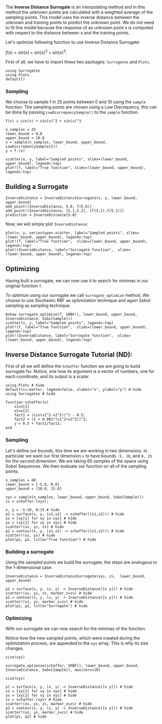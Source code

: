 The **Inverse Distance Surrogate** is an interpolating method and in this method the unknown points are calculated with a weighted average of the sampling points. This model uses the inverse distance between the unknown and training points to predict the unknown point. We do not need to fit this model because the response of an unknown point x is computed with respect to the distance between x and the training points.

Let's optimize following function to use Inverse Distance Surrogate:

$f(x) = sin(x) + sin(x)^2 + sin(x)^3$.

First of all, we have to import these two packages: `Surrogates` and `Plots`.

```@example Inverse_Distance1D
using Surrogates
using Plots
default()
```


### Sampling

We choose to sample f in 25 points between 0 and 10 using the `sample` function. The sampling points are chosen using a Low Discrepancy, this can be done by passing `LowDiscrepancySample()` to the `sample` function.

```@example Inverse_Distance1D
f(x) = sin(x) + sin(x)^2 + sin(x)^3

n_samples = 25
lower_bound = 0.0
upper_bound = 10.0
x = sample(n_samples, lower_bound, upper_bound, LowDiscrepancySample(2))
y = f.(x)

scatter(x, y, label="Sampled points", xlims=(lower_bound, upper_bound), legend=:top)
plot!(f, label="True function", xlims=(lower_bound, upper_bound), legend=:top)
```


## Building a Surrogate

```@example Inverse_Distance1D
InverseDistance = InverseDistanceSurrogate(x, y, lower_bound, upper_bound)
add_point!(InverseDistance, 5.0, f(5.0))
add_point!(InverseDistance, [5.1,5.2], [f(5.1),f(5.2)])
prediction = InverseDistance(5.0)
```

Now, we will simply plot `InverseDistance`:

```@example Inverse_Distance1D
plot(x, y, seriestype=:scatter, label="Sampled points", xlims=(lower_bound, upper_bound), legend=:top)
plot!(f, label="True function",  xlims=(lower_bound, upper_bound), legend=:top)
plot!(InverseDistance, label="Surrogate function",  xlims=(lower_bound, upper_bound), legend=:top)
```


## Optimizing

Having built a surrogate, we can now use it to search for minimas in our original function `f`.

To optimize using our surrogate we call `surrogate_optimize` method. We choose to use Stochastic RBF as optimization technique and again Sobol sampling as sampling technique.

```@example Inverse_Distance1D
@show surrogate_optimize(f, SRBF(), lower_bound, upper_bound, InverseDistance, SobolSample())
scatter(x, y, label="Sampled points", legend=:top)
plot!(f, label="True function",  xlims=(lower_bound, upper_bound), legend=:top)
plot!(InverseDistance, label="Surrogate function",  xlims=(lower_bound, upper_bound), legend=:top)
```


## Inverse Distance Surrogate Tutorial (ND):

First of all we will define the `Schaffer` function we are going to build surrogate for. Notice, one how its argument is a vector of numbers, one for each coordinate, and its output is a scalar.

```@example Inverse_DistanceND
using Plots # hide
default(c=:matter, legend=false, xlabel="x", ylabel="y") # hide
using Surrogates # hide

function schaffer(x)
    x1=x[1]
    x2=x[2]
    fact1 = (sin(x1^2-x2^2))^2 - 0.5;
    fact2 = (1 + 0.001*(x1^2+x2^2))^2;
    y = 0.5 + fact1/fact2;
end
```


### Sampling

Let's define our bounds, this time we are working in two dimensions. In particular we want our first dimension `x` to have bounds `-5, 10`, and `0, 15` for the second dimension. We are taking 60 samples of the space using Sobol Sequences. We then evaluate our function on all of the sampling points.

```@example Inverse_DistanceND
n_samples = 60
lower_bound = [-5.0, 0.0]
upper_bound = [10.0, 15.0]

xys = sample(n_samples, lower_bound, upper_bound, SobolSample())
zs = schaffer.(xys);
```

```@example Inverse_DistanceND
x, y = -5:10, 0:15 # hide
p1 = surface(x, y, (x1,x2) -> schaffer((x1,x2))) # hide
xs = [xy[1] for xy in xys] # hide
ys = [xy[2] for xy in xys] # hide
scatter!(xs, ys, zs) # hide
p2 = contour(x, y, (x1,x2) -> schaffer((x1,x2))) # hide
scatter!(xs, ys) # hide
plot(p1, p2, title="True function") # hide
```


### Building a surrogate
Using the sampled points we build the surrogate, the steps are analogous to the 1-dimensional case.

```@example Inverse_DistanceND
InverseDistance = InverseDistanceSurrogate(xys, zs,  lower_bound, upper_bound)
```

```@example Inverse_DistanceND
p1 = surface(x, y, (x, y) -> InverseDistance([x y])) # hide
scatter!(xs, ys, zs, marker_z=zs) # hide
p2 = contour(x, y, (x, y) -> InverseDistance([x y])) # hide
scatter!(xs, ys, marker_z=zs) # hide
plot(p1, p2, title="Surrogate") # hide
```


### Optimizing
With our surrogate we can now search for the minimas of the function.

Notice how the new sampled points, which were created during the optimization process, are appended to the `xys` array.
This is why its size changes.

```@example Inverse_DistanceND
size(xys)
```
```@example Inverse_DistanceND
surrogate_optimize(schaffer, SRBF(), lower_bound, upper_bound, InverseDistance, SobolSample(), maxiters=10)
```
```@example Inverse_DistanceND
size(xys)
```

```@example Inverse_DistanceND
p1 = surface(x, y, (x, y) -> InverseDistance([x y])) # hide
xs = [xy[1] for xy in xys] # hide
ys = [xy[2] for xy in xys] # hide
zs = schaffer.(xys) # hide
scatter!(xs, ys, zs, marker_z=zs) # hide
p2 = contour(x, y, (x, y) -> InverseDistance([x y])) # hide
scatter!(xs, ys, marker_z=zs) # hide
plot(p1, p2) # hide
```
